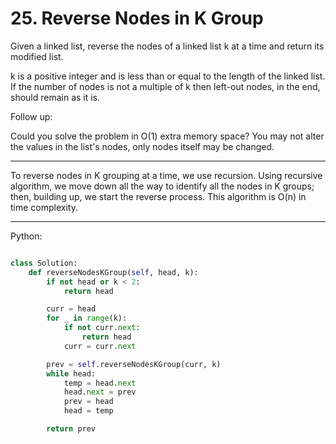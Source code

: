# 25. Reverse Nodes in K Group

Given a linked list, reverse the nodes of a linked list k at a time and return
its modified list.

k is a positive integer and is less than or equal to the length of the linked
list. If the number of nodes is not a multiple of k then left-out nodes, in the
end, should remain as it is.

Follow up:

Could you solve the problem in O(1) extra memory space?
You may not alter the values in the list's nodes, only nodes itself may be
changed.

---

To reverse nodes in K grouping at a time, we use recursion. Using recursive
algorithm, we move down all the way to identify all the nodes in K groups;
then, building up, we start the reverse process. This algorithm is O(n) in time
complexity.

---

Python:

```python

class Solution:
    def reverseNodesKGroup(self, head, k):
        if not head or k < 2:
            return head

        curr = head
        for _ in range(k):
            if not curr.next:
                return head
            curr = curr.next

        prev = self.reverseNodesKGroup(curr, k)
        while head:
            temp = head.next
            head.next = prev
            prev = head
            head = temp

        return prev
```

